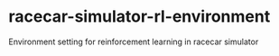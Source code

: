 # racecar-simulator-rl-environment
Environment setting for reinforcement learning in racecar simulator
